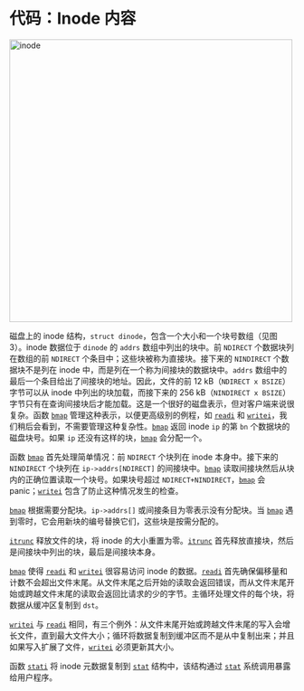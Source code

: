 # 代码：Inode 内容

<img src="/assets/images/inode.png" alt="inode" width="500"/>

磁盘上的 inode 结构，`struct dinode`，包含一个大小和一个块号数组（见图 3）。inode 数据位于 `dinode` 的 `addrs` 数组中列出的块中。前 `NDIRECT` 个数据块列在数组的前 `NDIRECT` 个条目中；这些块被称为直接块。接下来的 `NINDIRECT` 个数据块不是列在 inode 中，而是列在一个称为间接块的数据块中。`addrs` 数组中的最后一个条目给出了间接块的地址。因此，文件的前 12 kB（`NDIRECT x BSIZE`）字节可以从 inode 中列出的块加载，而接下来的 256 kB（`NINDIRECT x BSIZE`）字节只有在查询间接块后才能加载。这是一个很好的磁盘表示，但对客户端来说很复杂。函数 [`bmap`](/source/xv6-riscv/kernel/fs.c.md) 管理这种表示，以便更高级别的例程，如 [`readi`](/source/xv6-riscv/kernel/defs.h.md) 和 [`writei`](/source/xv6-riscv/kernel/defs.h.md)，我们稍后会看到，不需要管理这种复杂性。[`bmap`](/source/xv6-riscv/kernel/fs.c.md) 返回 inode `ip` 的第 `bn` 个数据块的磁盘块号。如果 `ip` 还没有这样的块，[`bmap`](/source/xv6-riscv/kernel/fs.c.md) 会分配一个。

函数 [`bmap`](/source/xv6-riscv/kernel/fs.c.md) 首先处理简单情况：前 `NDIRECT` 个块列在 inode 本身中。接下来的 `NINDIRECT` 个块列在 `ip->addrs[NDIRECT]` 的间接块中。[`bmap`](/source/xv6-riscv/kernel/fs.c.md) 读取间接块然后从块内的正确位置读取一个块号。如果块号超过 `NDIRECT+NINDIRECT`，[`bmap`](/source/xv6-riscv/kernel/fs.c.md) 会 panic；[`writei`](/source/xv6-riscv/kernel/defs.h.md) 包含了防止这种情况发生的检查。

[`bmap`](/source/xv6-riscv/kernel/fs.c.md) 根据需要分配块。`ip->addrs[]` 或间接条目为零表示没有分配块。当 [`bmap`](/source/xv6-riscv/kernel/fs.c.md) 遇到零时，它会用新块的编号替换它们，这些块是按需分配的。

[`itrunc`](/source/xv6-riscv/kernel/defs.h.md) 释放文件的块，将 inode 的大小重置为零。[`itrunc`](/source/xv6-riscv/kernel/defs.h.md) 首先释放直接块，然后是间接块中列出的块，最后是间接块本身。

[`bmap`](/source/xv6-riscv/kernel/fs.c.md) 使得 [`readi`](/source/xv6-riscv/kernel/defs.h.md) 和 [`writei`](/source/xv6-riscv/kernel/defs.h.md) 很容易访问 inode 的数据。[`readi`](/source/xv6-riscv/kernel/defs.h.md) 首先确保偏移量和计数不会超出文件末尾。从文件末尾之后开始的读取会返回错误，而从文件末尾开始或跨越文件末尾的读取会返回比请求的少的字节。主循环处理文件的每个块，将数据从缓冲区复制到 `dst`。

[`writei`](/source/xv6-riscv/kernel/defs.h.md) 与 [`readi`](/source/xv6-riscv/kernel/defs.h.md) 相同，有三个例外：从文件末尾开始或跨越文件末尾的写入会增长文件，直到最大文件大小；循环将数据复制到缓冲区而不是从中复制出来；并且如果写入扩展了文件，[`writei`](/source/xv6-riscv/kernel/defs.h.md) 必须更新其大小。

函数 [`stati`](/source/xv6-riscv/kernel/defs.h.md) 将 inode 元数据复制到 [`stat`](/source/xv6-riscv/user/user.h.md) 结构中，该结构通过 [`stat`](/source/xv6-riscv/user/user.h.md) 系统调用暴露给用户程序。